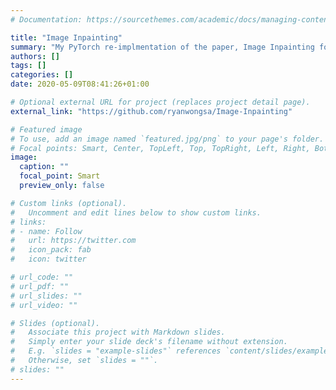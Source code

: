 ```yaml
---
# Documentation: https://sourcethemes.com/academic/docs/managing-content/

title: "Image Inpainting"
summary: "My PyTorch re-implmentation of the paper, Image Inpainting for Irregular Holes Using Partial Convolutions."
authors: []
tags: []
categories: []
date: 2020-05-09T08:41:26+01:00

# Optional external URL for project (replaces project detail page).
external_link: "https://github.com/ryanwongsa/Image-Inpainting"

# Featured image
# To use, add an image named `featured.jpg/png` to your page's folder.
# Focal points: Smart, Center, TopLeft, Top, TopRight, Left, Right, BottomLeft, Bottom, BottomRight.
image:
  caption: ""
  focal_point: Smart
  preview_only: false

# Custom links (optional).
#   Uncomment and edit lines below to show custom links.
# links:
# - name: Follow
#   url: https://twitter.com
#   icon_pack: fab
#   icon: twitter

# url_code: ""
# url_pdf: ""
# url_slides: ""
# url_video: ""

# Slides (optional).
#   Associate this project with Markdown slides.
#   Simply enter your slide deck's filename without extension.
#   E.g. `slides = "example-slides"` references `content/slides/example-slides.md`.
#   Otherwise, set `slides = ""`.
# slides: ""
---
```

